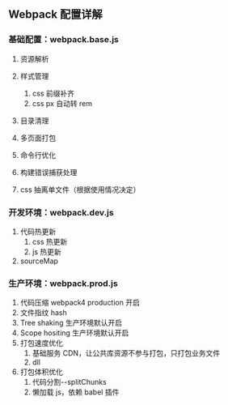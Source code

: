 ## Webpack 配置详解

### 基础配置：webpack.base.js

1. 资源解析

2. 样式管理
   1. css 前缀补齐
   2. css px 自动转 rem
   
3. 目录清理

4. 多页面打包

5. 命令行优化

6. 构建错误捕获处理

7. css 抽离单文件（根据使用情况决定）

   

### 开发环境：webpack.dev.js

1. 代码热更新
   1. css 热更新
   2. js 热更新
2. sourceMap

### 生产环境：webpack.prod.js

1. 代码压缩 webpack4 production 开启
2. 文件指纹 hash
3. Tree shaking 生产环境默认开启
4. Scope hositing 生产环境默认开启
5. 打包速度优化
   1. 基础服务 CDN，让公共库资源不参与打包，只打包业务文件
   2. dll
6. 打包体积优化
   1. 代码分割--splitChunks
   2. 懒加载 js，依赖 babel 插件